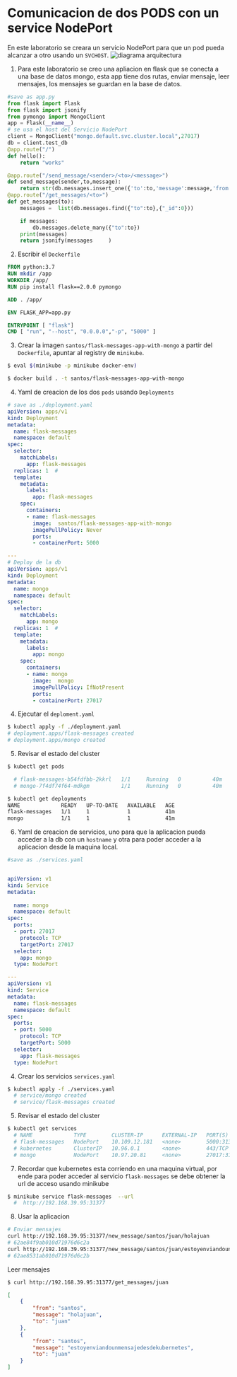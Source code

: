 # Comunicacion de dos PODS con un service NodePort
En este laboratorio se creara un servicio NodePort para que un pod pueda alcanzar a otro usando  un `SVCHOST`.
![diagrama arquitectura](../../../img/lab4-kub.png)

1. Para este laboratorio se creo una apliacion en flask que se conecta a una base de datos mongo, esta app tiene dos rutas, enviar mensaje, leer mensajes, los mensajes se guardan en la base de datos.
```py
#save as app.py 
from flask import Flask
from flask import jsonify
from pymongo import MongoClient
app = Flask(__name__) 
# se usa el host del Servicio NodePort
client = MongoClient("mongo.default.svc.cluster.local",27017)
db = client.test_db
@app.route("/")
def hello():
    return "works"

@app.route("/send_message/<sender>/<to>/<message>")
def send_message(sender,to,message):
    return str(db.messages.insert_one({'to':to,'message':message,'from':sender}).inserted_id)
@app.route("/get_messages/<to>")
def get_messages(to):
    messages =  list(db.messages.find({"to":to},{"_id":0}))

    if messages:
        db.messages.delete_many({"to":to})   
    print(messages)
    return jsonify(messages     )

```

2. Escribir el `Dockerfile`
```Dockerfile
FROM python:3.7
RUN mkdir /app
WORKDIR /app/
RUN pip install flask==2.0.0 pymongo

ADD . /app/

ENV FLASK_APP=app.py

ENTRYPOINT [ "flask"]
CMD [ "run", "--host", "0.0.0.0","-p", "5000" ]
```

3. Crear la imagen `santos/flask-messages-app-with-mongo` a partir del `Dockerfile`, apuntar al registry de `minikube`.

```bash
$ eval $(minikube -p minikube docker-env)
```
```bash
$ docker build . -t santos/flask-messages-app-with-mongo
```

4. Yaml de creacion de los dos `pods` usando `Deployments`
```yaml
# save as ./deployment.yaml
apiVersion: apps/v1
kind: Deployment
metadata:
  name: flask-messages
  namespace: default
spec:
  selector:
    matchLabels:
      app: flask-messages
  replicas: 1  # 
  template:
    metadata:
      labels:
        app: flask-messages
    spec:
      containers:
      - name: flask-messages
        image:  santos/flask-messages-app-with-mongo
        imagePullPolicy: Never
        ports:
        - containerPort: 5000

---
# Deploy de la db
apiVersion: apps/v1
kind: Deployment
metadata:
  name: mongo
  namespace: default
spec:
  selector:
    matchLabels:
      app: mongo
  replicas: 1  # 
  template:
    metadata:
      labels:
        app: mongo
    spec:
      containers:
      - name: mongo
        image:  mongo
        imagePullPolicy: IfNotPresent
        ports:
        - containerPort: 27017
```


4. Ejecutar el `deploment.yaml`
```bash
$ kubectl apply -f ./deployment.yaml 
# deployment.apps/flask-messages created
# deployment.apps/mongo created

```

5. Revisar el estado del cluster
```sh
$ kubectl get pods

  # flask-messages-b54fdfbb-2kkrl   1/1     Running   0          40m
  # mongo-7f4df74f64-mdkgm          1/1     Running   0          40m

$ kubectl get deployments
NAME             READY   UP-TO-DATE   AVAILABLE   AGE
flask-messages   1/1     1            1           41m
mongo            1/1     1            1           41m

```

6. Yaml de creacion de servicios, uno para que la aplicacion pueda acceder a la db con un `hostname` y otra para poder acceder a la aplicacion desde la maquina local.

```yaml
#save as ./services.yaml


apiVersion: v1
kind: Service
metadata:
  
  name: mongo
  namespace: default
spec:
  ports:
  - port: 27017
    protocol: TCP
    targetPort: 27017
  selector:
    app: mongo
  type: NodePort

---
apiVersion: v1
kind: Service
metadata:
  name: flask-messages
  namespace: default
spec:
  ports:
  - port: 5000
    protocol: TCP
    targetPort: 5000
  selector:
    app: flask-messages
  type: NodePort

```


4. Crear los servicios `services.yaml`
```bash
$ kubectl apply -f ./services.yaml 
  # service/mongo created
  # service/flask-messages created


```

5. Revisar el estado del cluster

```bash
$ kubectl get services
  # NAME             TYPE        CLUSTER-IP      EXTERNAL-IP   PORT(S)           AGE
  # flask-messages   NodePort    10.109.12.181   <none>        5000:31377/TCP    46m
  # kubernetes       ClusterIP   10.96.0.1       <none>        443/TCP           96m
  # mongo            NodePort    10.97.20.81     <none>        27017:31644/TCP   46m
```
7. Recordar  que kubernetes esta corriendo en una maquina virtual, por ende para poder acceder al servicio  `flask-messages` se debe obtener la url de acceso usando minikube
```sh
$ minikube service flask-messages  --url 
  #  http://192.168.39.95:31377
```

8. Usar la aplicacion 

```sh
# Enviar mensajes
curl http://192.168.39.95:31377/new_message/santos/juan/holajuan
# 62ae84f9ab010d71976d6c2a
curl http://192.168.39.95:31377/new_message/santos/juan/estoyenviandounmensajedesdekubernetes
# 62ae8531ab010d71976d6c2b


```
Leer mensajes
```sh
$ curl http://192.168.39.95:31377/get_messages/juan
```
```json
[
    {
        "from": "santos",
        "message": "holajuan",
        "to": "juan"
    },
    {
        "from": "santos",
        "message": "estoyenviandounmensajedesdekubernetes",
        "to": "juan"
    }
]
```

